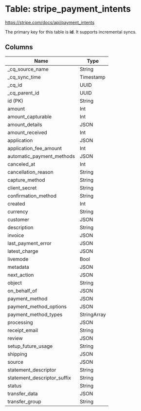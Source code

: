 # Table: stripe_payment_intents

https://stripe.com/docs/api/payment_intents

The primary key for this table is **id**.
It supports incremental syncs.

## Columns

| Name          | Type          |
| ------------- | ------------- |
|_cq_source_name|String|
|_cq_sync_time|Timestamp|
|_cq_id|UUID|
|_cq_parent_id|UUID|
|id (PK)|String|
|amount|Int|
|amount_capturable|Int|
|amount_details|JSON|
|amount_received|Int|
|application|JSON|
|application_fee_amount|Int|
|automatic_payment_methods|JSON|
|canceled_at|Int|
|cancellation_reason|String|
|capture_method|String|
|client_secret|String|
|confirmation_method|String|
|created|Int|
|currency|String|
|customer|JSON|
|description|String|
|invoice|JSON|
|last_payment_error|JSON|
|latest_charge|JSON|
|livemode|Bool|
|metadata|JSON|
|next_action|JSON|
|object|String|
|on_behalf_of|JSON|
|payment_method|JSON|
|payment_method_options|JSON|
|payment_method_types|StringArray|
|processing|JSON|
|receipt_email|String|
|review|JSON|
|setup_future_usage|String|
|shipping|JSON|
|source|JSON|
|statement_descriptor|String|
|statement_descriptor_suffix|String|
|status|String|
|transfer_data|JSON|
|transfer_group|String|
